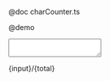 @doc charCounter.ts

@demo
<textarea id="textArea1"></textarea>
<span class="x-tip" x-role="charcounter" x-target="#textArea1" x-max-length="300">{input}/{total}</span>
